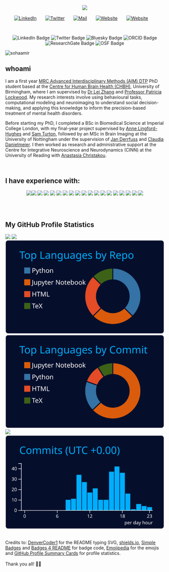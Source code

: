 <p align="center">
  <!-- Typing SVG by DenverCoder1 - https://github.com/DenverCoder1/readme-typing-svg -->
  <a href="https://github.com/DenverCoder1/readme-typing-svg">
    <img src="https://readme-typing-svg.demolab.com/?lines=Aamir%20Sohail;PhD%20Student%20in%20Psychology;Centre%20For%20Human%20Brain%20Health;University%20of%20Birmingham&font=Fira%20Code&center=true&width=440&height=45&color=ff0000&vCenter=true&pause=1000&size=25" /></a>
</p>

<!-- Social icons section -->
<p align="center">
  <a href="https://www.linkedin.com/in/aamir-sohail-3a42b9293"><img width="32px" alt="LinkedIn" title="LinkedIn" src="https://www.iconsdb.com/icons/preview/red/linkedin-3-xxl.png"/></a>
  &#8287;&#8287;&#8287;&#8287;&#8287;
  <a href="https://twitter.com/AamirNSohail"><img width="32px" alt="Twitter" title="Twitter" src="https://www.iconsdb.com/icons/preview/red/twitter-x-xxl.png"/></a>
  &#8287;&#8287;&#8287;&#8287;&#8287;
  <a href="mailto:axs2210@student.bham.ac.uk"><img width="32px" alt="Mail" title="Mail" src="https://www.iconsdb.com/icons/preview/red/email-xxl.png"/></a>
  &#8287;&#8287;&#8287;&#8287;&#8287;
  <a href="https://sohaamir.github.io/"><img width="32px" alt="Website" title="Website" src="https://www.iconsdb.com/icons/preview/red/geography-xxl.png"/></a>
  &#8287;&#8287;&#8287;&#8287;&#8287;
  <a href="https://github.com/sohaamir"><img width="32px" alt="Website" title="Website" src="https://www.iconsdb.com/icons/preview/red/github-6-xxl.png"/></a>
  &#8287;&#8287;&#8287;&#8287;&#8287;
</p>

<br>

<p align="center">
  <a href="https://www.linkedin.com/in/aamir-sohail-3a42b9293/" target="_blank" style="text-decoration: none;"><img src="https://img.shields.io/badge/LinkedIn-0077B5?style=for-the-badge&logo=linkedin&logoColor=white" alt="LinkedIn Badge"></a>
  <a href="https://twitter.com/AamirNSohail" target="_blank" style="text-decoration: none;"><img src="https://img.shields.io/badge/Twitter-1DA1F2?style=for-the-badge&logo=twitter&logoColor=white" alt="Twitter Badge"></a>
  <a href="https://bsky.app/profile/aamirsohail.bsky.social" target="_blank" style="text-decoration: none;"><img src="https://img.shields.io/badge/Bluesky-0285FF?logo=bluesky&logoColor=fff&style=for-the-badge" alt="Bluesky Badge"></a>
  <a href="https://orcid.org/0009-0000-6584-4579" target="_blank" style="text-decoration: none;"><img src="https://img.shields.io/badge/orcid-A6CE39?style=for-the-badge&logo=orcid&logoColor=white" alt="ORCID Badge"></a>
  <a href="https://www.researchgate.net/profile/Aamir-Sohail-30" target="_blank" style="text-decoration: none;"><img src="https://img.shields.io/badge/Research_Gate-00CCBB?style=for-the-badge&logo=ResearchGate&logoColor=white" alt="ResearchGate Badge"></a>
  <a href="https://osf.io/ya4td/" target="_blank" style="text-decoration: none;"><img src="https://img.shields.io/badge/OSF-2CB9F1?logo=osf&logoColor=fff&style=for-the-badge" alt="OSF Badge"></a>
</p>

<p align="left"> <img src="https://komarev.com/ghpvc/?username=sohaamir&label=Profile%20views&color=0e75b6&style=flat" alt="sohaamir" /> </p>

## whoami

I am a first year [MRC Advanced Interdisciplinary Methods (AIM) DTP](https://more.bham.ac.uk/mrc-aim/) PhD student based at the [Centre for Human Brain Health (CHBH)](https://www.birmingham.ac.uk/research/centre-for-human-brain-health), University of Birmingham, where I am supervised by [Dr Lei Zhang](https://lei-zhang.net/) and [Professor Patricia Lockwood](https://www.birmingham.ac.uk/staff/profiles/psychology/lockwood-patricia.aspx). My research interests involve using behavioural tasks, computational modeling and neuroimaging to understand social decision-making, and applying this knowledge to inform the precision-based treatment of mental health disorders.

Before starting my PhD, I completed a BSc in Biomedical Science at Imperial College London, with my final-year project supervised by [Anne Lingford-Hughes](https://www.imperial.ac.uk/people/anne.lingford-hughes) and [Sam Turton](https://www.imperial.ac.uk/people/s.turton), followed by an MSc in Brain Imaging at the University of Nottingham under the supervision of [Jan Derrfuss](https://www.nottingham.ac.uk/psychology/people/jan.derrfuss) and [Claudia Danielmeier](https://www.nottingham.ac.uk/psychology/people/claudia.danielmeier). I then worked as research and administrative support at the Centre for Integrative Neuroscience and Neurodynamics (CINN) at the University of Reading with [Anastasia Christakou](https://anastasia.christakou.org/). 

<br>

## I have experience with:

<p align="center">
  <img src="https://img.shields.io/badge/Docker-2CA5E0?style=for-the-badge&logo=docker&logoColor=white"><img src="https://img.shields.io/badge/GitHub%20Pages-222222?style=for-the-badge&logo=GitHub%20Pages&logoColor=white">
  <img src="https://img.shields.io/badge/Jupyter-F37626.svg?&style=for-the-badge&logo=Jupyter&logoColor=white">
  <img src="https://img.shields.io/badge/Microsoft-666666?style=for-the-badge&logo=microsoft&logoColor=white">
  <img src="https://img.shields.io/badge/R-276DC3?style=for-the-badge&logo=r&logoColor=white">
  <img src="https://img.shields.io/badge/Colab-F9AB00?style=for-the-badge&logo=googlecolab&color=525252">
  <img src="https://img.shields.io/badge/RStudio-75AADB?style=for-the-badge&logo=RStudio&logoColor=white">
  <img src="https://img.shields.io/badge/VSCode-0078D4?style=for-the-badge&logo=visual%20studio%20code&logoColor=white">
  <img src="https://img.shields.io/badge/JavaScript-323330?style=for-the-badge&logo=javascript&logoColor=F7DF1E">
  <img src="https://img.shields.io/badge/LaTeX-47A141?style=for-the-badge&logo=LaTeX&logoColor=white">
  <img src="https://img.shields.io/badge/Python-FFD43B?style=for-the-badge&logo=python&logoColor=blue">
  <img src="https://img.shields.io/badge/R-276DC3?style=for-the-badge&logo=r&logoColor=white">
  <img src="https://img.shields.io/badge/Linux-FCC624?style=for-the-badge&logo=linux&logoColor=black">
  <img src="https://img.shields.io/badge/mac%20os-000000?style=for-the-badge&logo=apple&logoColor=white">
  <img src="https://img.shields.io/badge/Ubuntu-E95420?style=for-the-badge&logo=ubuntu&logoColor=white">
  <img src="https://img.shields.io/badge/Windows-0078D6?style=for-the-badge&logo=windows&logoColor=white">
  <img src="https://img.shields.io/badge/GIT-E44C30?style=for-the-badge&logo=git&logoColor=white">
  <img src="https://img.shields.io/badge/GNU%20Bash-4EAA25?style=for-the-badge&logo=GNU%20Bash&logoColor=white">
  <img src="https://img.shields.io/badge/iTerm2-000000?style=for-the-badge&logo=iterm2&logoColor=white">
</p>
<br>
<br>

## My GitHub Profile Statistics
![](http://github-profile-summary-cards.vercel.app/api/cards/profile-details?username=sohaamir&theme=algolia)
![](http://github-profile-summary-cards.vercel.app/api/cards/stats?username=sohaamir&theme=algolia)
[![](https://raw.githubusercontent.com/sohaamir/sohaamir/main/profile-summary-card-output/algolia/1-repos-per-language.svg)](https://github.com/vn7n24fzkq/github-profile-summary-cards) [![](https://raw.githubusercontent.com/sohaamir/sohaamir/main/profile-summary-card-output/algolia/2-most-commit-language.svg)](https://github.com/vn7n24fzkq/github-profile-summary-cards)
[![](https://raw.githubusercontent.com/sohaamir/sohaamir/main/profile-summary-card-output/algolia/3-stats.svg)](https://github.com/vn7n24fzkq/github-profile-summary-cards) [![](https://raw.githubusercontent.com/sohaamir/sohaamir/main/profile-summary-card-output/algolia/4-productive-time.svg)](https://github.com/vn7n24fzkq/github-profile-summary-cards)

<br>
Credits to: <a href="https://github.com/DenverCoder1/readme-typing-svg">DenverCoder1</a> for the README typing SVG, <a href="https://shields.io/">shields.io</a>, <a href="https://badges.pages.dev/">Simple Badges</a> and <a href="https://github.com/alexandresanlim/Badges4-README.md-Profile">Badges 4 README</a> for badge code, <a href="https://emojipedia.org/">Emojipedia</a> for the emojis and <a href="https://github.com/vn7n24fzkq/github-profile-summary-cards">GitHub Profile Summary Cards</a> for profile statistics.<br>
<br>
Thank you all! 🙌🏽
